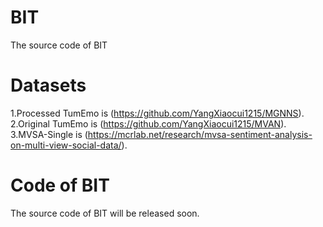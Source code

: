 # BIT
The source code of BIT

# Datasets
1.Processed TumEmo is (https://github.com/YangXiaocui1215/MGNNS).  
2.Original TumEmo is (https://github.com/YangXiaocui1215/MVAN).  
3.MVSA-Single is (https://mcrlab.net/research/mvsa-sentiment-analysis-on-multi-view-social-data/).  

# Code of BIT
The source code of BIT will be released soon.

